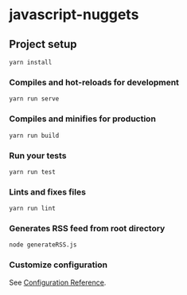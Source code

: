# javascript-nuggets

## Project setup

```
yarn install
```

### Compiles and hot-reloads for development

```
yarn run serve
```

### Compiles and minifies for production

```
yarn run build
```

### Run your tests

```
yarn run test
```

### Lints and fixes files

```
yarn run lint
```

### Generates RSS feed from root directory

```
node generateRSS.js
```

### Customize configuration

See [Configuration Reference](https://cli.vuejs.org/config/).
